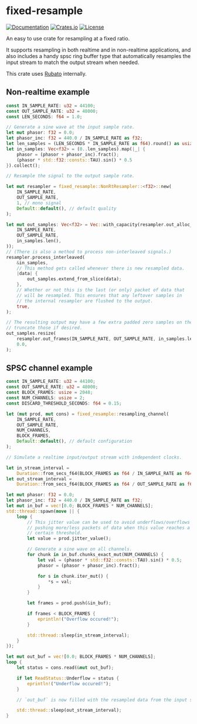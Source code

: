 # fixed-resample

[![Documentation](https://docs.rs/fixed-resample/badge.svg)](https://docs.rs/fixed-resample)
[![Crates.io](https://img.shields.io/crates/v/fixed-resample.svg)](https://crates.io/crates/fixed-resample)
[![License](https://img.shields.io/crates/l/fixed-resample.svg)](https://github.com/MeadowlarkDAW/fixed-resample/blob/main/LICENSE)

An easy to use crate for resampling at a fixed ratio.

It supports resampling in both realtime and in non-realtime applications, and also includes a handy spsc ring buffer type that automatically resamples the input stream to match the output stream when needed.

This crate uses [Rubato](https://github.com/henquist/rubato) internally.

## Non-realtime example

```rust
const IN_SAMPLE_RATE: u32 = 44100;
const OUT_SAMPLE_RATE: u32 = 48000;
const LEN_SECONDS: f64 = 1.0;

// Generate a sine wave at the input sample rate.
let mut phasor: f32 = 0.0;
let phasor_inc: f32 = 440.0 / IN_SAMPLE_RATE as f32;
let len_samples = (LEN_SECONDS * IN_SAMPLE_RATE as f64).round() as usize;
let in_samples: Vec<f32> = (0..len_samples).map(|_| {
    phasor = (phasor + phasor_inc).fract();
    (phasor * std::f32::consts::TAU).sin() * 0.5
}).collect();

// Resample the signal to the output sample rate.

let mut resampler = fixed_resample::NonRtResampler::<f32>::new(
    IN_SAMPLE_RATE,
    OUT_SAMPLE_RATE,
    1, // mono signal
    Default::default(), // default quality
);

let mut out_samples: Vec<f32> = Vec::with_capacity(resampler.out_alloc_frames(
    IN_SAMPLE_RATE,
    OUT_SAMPLE_RATE,
    in_samples.len(),
));
// (There is also a method to process non-interleaved signals.)
resampler.process_interleaved(
    &in_samples,
    // This method gets called whenever there is new resampled data.
    |data| {
        out_samples.extend_from_slice(data);
    },
    // Whether or not this is the last (or only) packet of data that
    // will be resampled. This ensures that any leftover samples in
    // the internal resampler are flushed to the output.
    true,
);

// The resulting output may have a few extra padded zero samples on the end, so
// truncate those if desired.
out_samples.resize(
    resampler.out_frames(IN_SAMPLE_RATE, OUT_SAMPLE_RATE, in_samples.len()),
    0.0,
);
```

## SPSC channel example

```rust
const IN_SAMPLE_RATE: u32 = 44100;
const OUT_SAMPLE_RATE: u32 = 48000;
const BLOCK_FRAMES: usize = 2048;
const NUM_CHANNELS: usize = 2;
const DISCARD_THRESHOLD_SECONDS: f64 = 0.15;

let (mut prod, mut cons) = fixed_resample::resampling_channel(
    IN_SAMPLE_RATE,
    OUT_SAMPLE_RATE,
    NUM_CHANNELS,
    BLOCK_FRAMES,
    Default::default(), // default configuration
);

// Simulate a realtime input/output stream with independent clocks.

let in_stream_interval =
    Duration::from_secs_f64(BLOCK_FRAMES as f64 / IN_SAMPLE_RATE as f64);
let out_stream_interval =
    Duration::from_secs_f64(BLOCK_FRAMES as f64 / OUT_SAMPLE_RATE as f64);

let mut phasor: f32 = 0.0;
let phasor_inc: f32 = 440.0 / IN_SAMPLE_RATE as f32;
let mut in_buf = vec![0.0; BLOCK_FRAMES * NUM_CHANNELS];
std::thread::spawn(move || {
    loop {
        // This jitter value can be used to avoid underflows/overflows by
        // pushing more/less packets of data when this value reaches a
        // certain threshold.
        let value = prod.jitter_value();

        // Generate a sine wave on all channels.
        for chunk in in_buf.chunks_exact_mut(NUM_CHANNELS) {
            let val = (phasor * std::f32::consts::TAU).sin() * 0.5;
            phasor = (phasor + phasor_inc).fract();

            for s in chunk.iter_mut() {
                *s = val;
            }
        }

        let frames = prod.push(&in_buf);

        if frames < BLOCK_FRAMES {
            eprintln!("Overflow occured!");
        }

        std::thread::sleep(in_stream_interval);
    }
});

let mut out_buf = vec![0.0; BLOCK_FRAMES * NUM_CHANNELS];
loop {
    let status = cons.read(&mut out_buf);

    if let ReadStatus::Underflow = status {
        eprintln!("Underflow occured!");
    }

    // `out_buf` is now filled with the resampled data from the input stream.

    std::thread::sleep(out_stream_interval);
}
```